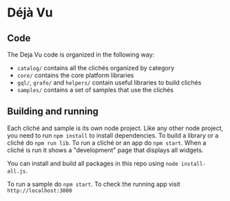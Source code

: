 Déjà Vu
=======

Code
----

The Deja Vu code is organized in the following way:

- `catalog/` contains all the clichés organized by category
- `core/` contains the core platform libraries
- `gql/`, `grafo/` and `helpers/` contain useful libraries to build
   clichés
- `samples/` contains a set of samples that use the clichés


Building and running
--------------------

Each cliché and sample is its own node project. Like any other node project, you
need to run `npm install` to install dependencies. To build a library or a
cliché do `npm run lib`. To run a cliché or an app do `npm start`. When a
cliché is run it shows a "development" page that displays all widgets.

You can install and build all packages in this repo using `node install-all.js`.

To run a sample do `npm start`. To check the running app visit
`http://localhost:3000`
